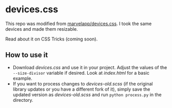 # devices.css
This repo was modified from [marvelapp/devices.css](https://github.com/marvelapp/devices.css). I took the same devices and made them resizable.

Read about it on CSS Tricks (coming soon).

## How to use it

* Download *devices.css* and use it in your project. Adjust the values of the `--size-divisor` variable if desired. Look at *index.html* for a basic example.
* If you want to process changes to *devices-old.scss* (if the original library updates or you have a different fork of it), simply save the updated version as *devices-old.scss* and run `python process.py` in the directory.
